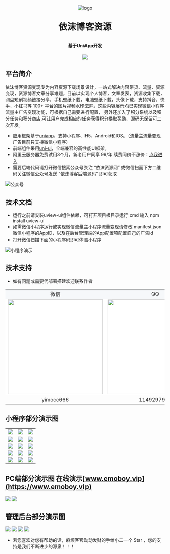 <p align="center">
	<img alt="logo" src="https://rlxx.vip/t/2025/02/14/67af08ea2f260.png">
</p>
<h1 align="center" style="margin: 30px 0 30px; font-weight: bold;">依沫博客资源</h1>
<h4 align="center">基于UniApp开发</h4>
<p align="center">
	<img src="https://img.shields.io/github/license/mashape/apistatus.svg">
</p>

## 平台简介

依沫博客资源变现专为内容资源下载场景设计，一站式解决内容带货、流量、资源变现，资源博客文章分享难题，目前以实现个人博客，文章发表，资源收集下载，网盘短剧视频链接分享，手机壁纸下载，电脑壁纸下载，头像下载，支持抖音，快手，小红书等 100+ 平台的图片视频水印去除，这些内容展示均已实现微信小程序流量主广告变现功能，可根据自己需要进行配置，
另外还加入了积分系统以及积分任务和积分商店,可让用户完成相应的任务获得积分换取奖励，源码无保留可二次开发。

* 应用框架基于[uniapp](https://uniapp.dcloud.net.cn/)，支持小程序、H5、Android和IOS。（流量主流量变现广告目前只支持微信小程序）
* 前端组件采用[uni-ui](https://github.com/dcloudio/uni-ui)，全端兼容的高性能UI框架。
* 阿里云服务器免费试用3个月，新老用户同享 99/年 续费同价不涨价：[点我进入](https://www.aliyun.com/daily-act/ecs/activity_selection?userCode=ua4mkdxk)
* 需要后端代码请打开微信搜索公众号关注 “依沫资源网” 或微信扫面下方二维码关注微信公众号发送 "依沫博客后端源码" 即可获取

<img src="https://rlxx.vip/t/2025/02/14/67af0998ebc43.png" alt="公众号"/>

## 技术文档

[//]: # (<img src="https://img.eplusskin.com/uploads/20240730/1715928722339.png">  QQ： 1149297946 或 微信：yimoziyuan666)
- 运行之前请安装uview-ui组件依赖，可打开项目根目录运行 cmd 输入 npm install uview-ui
- 如需微信小程序运行或实现微信流量主小程序流量变现请修改 manifest.json 微信小程序的AppID，以及在后台管理端的App配置项配置自己的广告id
- 打开微信扫描下面的小程序码即可体验小程序

<img src="https://rlxx.vip/t/2025/02/14/67af099920fb8.jpg" alt="小程序演示"/>

## 技术支持

- 如有问题或需要代部署搭建欢迎联系作者
<table>
    <tr>
        <td align="center" bgcolor=#F6F8FA>微信</td>
        <td align="center" bgcolor=#F6F8FA>QQ</td>
    </tr>
    <tr>
        <td bgcolor=#FFFFFF><img width = "300" src="https://simgs.emoboy.vip/appimg/bigwx.png"/></td>
        <td bgcolor=#FFFFFF><img width = "300" src="https://img.eplusskin.com/uploads/20240730/qiuqiu3.png"/></td>
    </tr>
    <tr>
        <td align="center">yimocc666</td>
        <td align="center">1149297946</td>
    </tr>
</table>

## 小程序部分演示图

<table>
    <tr>
        <td><img src="https://rlxx.vip/t/2025/02/14/67af09c0e2857.png"/></td>
        <td><img src="https://rlxx.vip/t/2025/02/14/67af09c0dfe09.png"/></td>
        <td><img src="https://rlxx.vip/t/2025/02/14/67af09c0a6e3b.png"/></td>
    </tr>
    <tr>
        <td><img src="https://rlxx.vip/t/2025/02/14/67af09c09e16f.png"/></td>
        <td><img src="https://rlxx.vip/t/2025/02/14/67af09c0da9b6.png"/></td>
        <td><img src="https://rlxx.vip/t/2025/02/21/67b821852ec82.png"/></td>
    </tr>
    <tr>
        <td><img src="https://rlxx.vip/t/2025/02/21/67b82185a2c42.png"/></td>
        <td><img src="https://rlxx.vip/t/2025/02/21/67b82186694c3.png"/></td>
		<td><img src="https://rlxx.vip/t/2025/02/14/67af0a02d8d22.png"/></td>
    </tr>
    <tr>
        <td><img src="https://rlxx.vip/t/2025/02/21/67b82183e91b6.png"/></td>
        <td><img src="https://rlxx.vip/t/2025/02/21/67b8218399fdc.png"/></td>
        <td><img src="https://rlxx.vip/t/2025/02/14/67af099901615.jpg"/></td>
    </tr>
	<tr>
        <td><img src="https://rlxx.vip/t/2025/02/21/67b82183bd329.png"/></td>
        <td><img src="https://rlxx.vip/t/2025/02/21/67b8218576161.png"/></td>
        <td><img src="https://rlxx.vip/t/2025/02/21/67b8218330a93.png"/></td>
    </tr>
</table>

## PC端部分演示图 在线演示[www.emoboy.vip](https://www.emoboy.vip)
<img src="https://rlxx.vip/t/2025/02/14/67af09fdb615d.png"/>
<img src="https://rlxx.vip/t/2025/02/14/67af09ff5cc76.png"/>


## 管理后台部分演示图
<img src="https://rlxx.vip/t/2025/02/14/67af0a4104450.png"/>
<img src="https://rlxx.vip/t/2025/02/14/67af0a4098bfd.png"/>
<img src="https://rlxx.vip/t/2025/02/14/67af0a415b95f.png"/>
<img src="https://rlxx.vip/t/2025/02/14/67af0a411c963.png"/>


* 若您喜欢对您有帮助的话，麻烦客官动动发财的手给小二一个 Star ，您的支持是我们不断进步的源泉！！！


